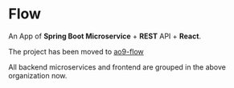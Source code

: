 ﻿# Flow

An App of **Spring Boot Microservice** + **REST** API + **React**.

The project has been moved to [ao9-flow](https://github.com/ao9-flow)

All backend microservices and frontend are grouped in the above organization now.